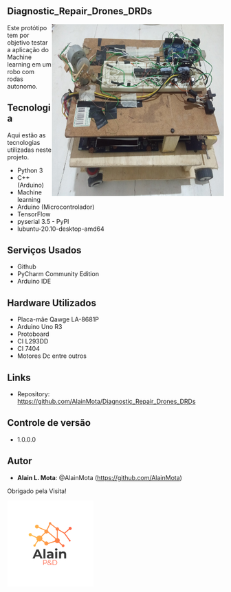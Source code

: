 ## Diagnostic_Repair_Drones_DRDs

<img align="right" width="400" height="400" src="https://github.com/AlainMota/readme_images/blob/main/perfil_drd.jpg">

Este protótipo tem por objetivo testar a aplicação do Machine learning em um robo com rodas autonomo. 

## Tecnologia 

Aqui estão as tecnologias utilizadas neste projeto.

* Python 3
* C++ (Arduino)
* Machine learning
* Arduino (Microcontrolador)
* TensorFlow
* pyserial 3.5 - PyPI
* lubuntu-20.10-desktop-amd64


## Serviços Usados

* Github
* PyCharm Community Edition
* Arduino IDE

## Hardware Utilizados
* Placa-mãe Qawge LA-8681P
* Arduino Uno R3
* Protoboard
* CI L293DD
* CI 7404
* Motores Dc entre outros

## Links

  - Repository: https://github.com/AlainMota/Diagnostic_Repair_Drones_DRDs
   
## Controle de versão

* 1.0.0.0


## Autor

* **Alain L. Mota**: @AlainMota (https://github.com/AlainMota)

Obrigado pela Visita!

![logo](https://github.com/AlainMota/readme_images/blob/main/logo.png)
